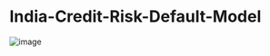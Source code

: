 # India-Credit-Risk-Default-Model

![image](https://user-images.githubusercontent.com/61781289/145382044-bd97656f-882c-4264-bde8-6bfb0765410b.png)

